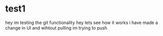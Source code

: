 # test1
hey im testing the git functionality
hey lets see how it works i have made a change in UI and wihtout pulling im trying to push

